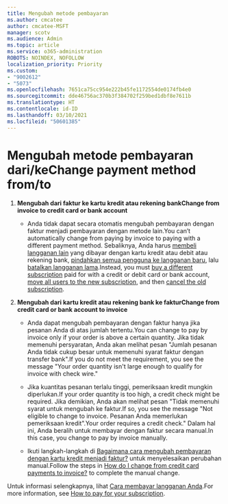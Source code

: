 ```yaml
---
title: Mengubah metode pembayaran
ms.author: cmcatee
author: cmcatee-MSFT
manager: scotv
ms.audience: Admin
ms.topic: article
ms.service: o365-administration
ROBOTS: NOINDEX, NOFOLLOW
localization_priority: Priority
ms.custom:
- "9002612"
- "5073"
ms.openlocfilehash: 7651ca75cc954e222b45fe1172554de0174fb4e0
ms.sourcegitcommit: dde46756ac370b3f384702f259bed1dbf8e7611b
ms.translationtype: HT
ms.contentlocale: id-ID
ms.lasthandoff: 03/10/2021
ms.locfileid: "50601385"
---
```

# <a name="change-payment-method-fromto"></a><span data-ttu-id="c3795-102">Mengubah metode pembayaran dari/ke</span><span class="sxs-lookup"><span data-stu-id="c3795-102">Change payment method from/to</span></span>

1. <span data-ttu-id="c3795-103">**Mengubah dari faktur ke kartu kredit atau rekening bank**</span><span class="sxs-lookup"><span data-stu-id="c3795-103">**Change from invoice to credit card or bank account**</span></span>

    - <span data-ttu-id="c3795-104">Anda tidak dapat secara otomatis mengubah pembayaran dengan faktur menjadi pembayaran dengan metode lain.</span><span class="sxs-lookup"><span data-stu-id="c3795-104">You can’t automatically change from paying by invoice to paying with a different payment method.</span></span> <span data-ttu-id="c3795-105">Sebaliknya, Anda harus [membeli langganan lain](https://docs.microsoft.com/microsoft-365/commerce/try-or-buy-microsoft-365#buy-a-different-subscription) yang dibayar dengan kartu kredit atau debit atau rekening bank, [pindahkan semua pengguna ke langganan baru](https://docs.microsoft.com/microsoft-365/commerce/subscriptions/move-users-different-subscription), lalu [batalkan langganan lama](https://docs.microsoft.com/microsoft-365/commerce/subscriptions/cancel-your-subscription).</span><span class="sxs-lookup"><span data-stu-id="c3795-105">Instead, you must [buy a different subscription](https://docs.microsoft.com/microsoft-365/commerce/try-or-buy-microsoft-365#buy-a-different-subscription) paid for with a credit or debit card or bank account, [move all users to the new subscription](https://docs.microsoft.com/microsoft-365/commerce/subscriptions/move-users-different-subscription), and then [cancel the old subscription](https://docs.microsoft.com/microsoft-365/commerce/subscriptions/cancel-your-subscription).</span></span>

2. <span data-ttu-id="c3795-106">**Mengubah dari kartu kredit atau rekening bank ke faktur**</span><span class="sxs-lookup"><span data-stu-id="c3795-106">**Change from credit card or bank account to invoice**</span></span>

    - <span data-ttu-id="c3795-107">Anda dapat mengubah pembayaran dengan faktur hanya jika pesanan Anda di atas jumlah tertentu.</span><span class="sxs-lookup"><span data-stu-id="c3795-107">You can change to pay by invoice only if your order is above a certain quantity.</span></span> <span data-ttu-id="c3795-108">Jika tidak memenuhi persyaratan, Anda akan melihat pesan "Jumlah pesanan Anda tidak cukup besar untuk memenuhi syarat faktur dengan transfer bank".</span><span class="sxs-lookup"><span data-stu-id="c3795-108">If you do not meet the requirement, you see the message "Your order quantity isn't large enough to qualify for invoice with check wire."</span></span>

    - <span data-ttu-id="c3795-109">Jika kuantitas pesanan terlalu tinggi, pemeriksaan kredit mungkin diperlukan.</span><span class="sxs-lookup"><span data-stu-id="c3795-109">If your order quantity is too high, a credit check might be required.</span></span> <span data-ttu-id="c3795-110">Jika demikian, Anda akan melihat pesan "Tidak memenuhi syarat untuk mengubah ke faktur.</span><span class="sxs-lookup"><span data-stu-id="c3795-110">If so, you see the message "Not eligible to change to invoice.</span></span> <span data-ttu-id="c3795-111">Pesanan Anda memerlukan pemeriksaan kredit".</span><span class="sxs-lookup"><span data-stu-id="c3795-111">Your order requires a credit check."</span></span> <span data-ttu-id="c3795-112">Dalam hal ini, Anda beralih untuk membayar dengan faktur secara manual.</span><span class="sxs-lookup"><span data-stu-id="c3795-112">In this case, you change to pay by invoice manually.</span></span>

    - <span data-ttu-id="c3795-113">Ikuti langkah-langkah di [Bagaimana cara mengubah pembayaran dengan kartu kredit menjadi faktur?](how-do-i-change-from-credit-card-payments-to-invoice.md) untuk menyelesaikan perubahan manual.</span><span class="sxs-lookup"><span data-stu-id="c3795-113">Follow the steps in [How do I change from credit card payments to invoice?](how-do-i-change-from-credit-card-payments-to-invoice.md) to complete the manual change.</span></span>

<span data-ttu-id="c3795-114">Untuk informasi selengkapnya, lihat [Cara membayar langganan Anda](https://docs.microsoft.com/microsoft-365/commerce/billing-and-payments/pay-for-your-subscription).</span><span class="sxs-lookup"><span data-stu-id="c3795-114">For more information, see [How to pay for your subscription](https://docs.microsoft.com/microsoft-365/commerce/billing-and-payments/pay-for-your-subscription).</span></span>
